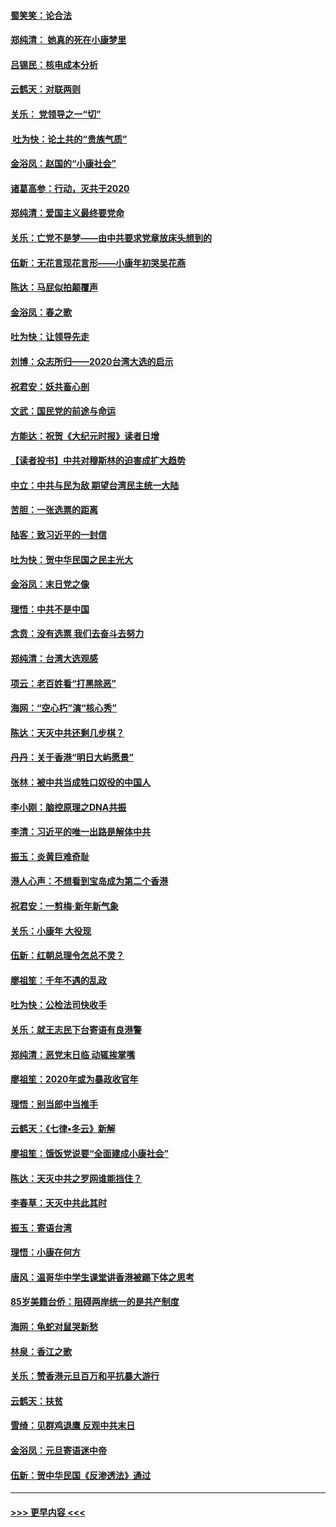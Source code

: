 #### [蜀笑笑：论合法](../pages/nsc993/n11808064.md?t=01210555) 
#### [郑纯清： 她真的死在小康梦里](../pages/nsc993/n11806623.md?t=01210555) 
#### [吕锡民：核电成本分析](../pages/nsc993/n11806284.md?t=01210555) 
#### [云鹤天：对联两则](../pages/nsc993/n11805957.md?t=01210555) 
#### [关乐： 党领导之一“切”](../pages/nsc993/n11804505.md?t=01210555) 
#### [ 吐为快：论土共的“贵族气质”](../pages/nsc993/n11804490.md?t=01210555) 
#### [金浴凤：赵国的“小康社会”](../pages/nsc993/n11804452.md?t=01210555) 
#### [诸葛高参：行动，灭共于2020](../pages/nsc993/n11804120.md?t=01210555) 
#### [郑纯清：爱国主义最终要党命](../pages/nsc993/n11802197.md?t=01210555) 
#### [关乐：亡党不是梦——由中共要求党章放床头想到的](../pages/nsc993/n11802156.md?t=01210555) 
#### [伍新：无花言现花言形——小康年初哭吴花燕](../pages/nsc993/n11800044.md?t=01210555) 
#### [陈达：马屁似拍颠覆声](../pages/nsc993/n11800010.md?t=01210555) 
#### [金浴凤：春之歌](../pages/nsc993/n11797687.md?t=01210555) 
#### [吐为快：让领导先走](../pages/nsc993/n11797512.md?t=01210555) 
#### [刘博：众志所归——2020台湾大选的启示](../pages/nsc993/n11796878.md?t=01210555) 
#### [祝君安：妖共畜心剖](../pages/nsc993/n11794273.md?t=01210555) 
#### [文武：国民党的前途与命运](../pages/nsc993/n11794198.md?t=01210555) 
#### [方能达：祝贺《大纪元时报》读者日增](../pages/nsc993/n11793807.md?t=01210555) 
#### [【读者投书】中共对穆斯林的迫害成扩大趋势](../pages/nsc993/n11791371.md?t=01210555) 
#### [中立：中共与民为敌 期望台湾民主统一大陆](../pages/nsc993/n11790392.md?t=01210555) 
#### [苦胆：一张选票的距离](../pages/nsc993/n11788914.md?t=01210555) 
#### [陆客：致习近平的一封信](../pages/nsc993/n11788867.md?t=01210555) 
#### [吐为快：贺中华民国之民主光大](../pages/nsc993/n11788618.md?t=01210555) 
#### [金浴凤：末日党之像](../pages/nsc993/n11787475.md?t=01210555) 
#### [理悟：中共不是中国](../pages/nsc993/n11787463.md?t=01210555) 
#### [念贲：没有选票  我们去奋斗去努力](../pages/nsc993/n11787398.md?t=01210555) 
#### [郑纯清：台湾大选观感](../pages/nsc993/n11786210.md?t=01210555) 
#### [项云：老百姓看“打黑除恶”](../pages/nsc993/n11785398.md?t=01210555) 
#### [海网：“空心朽”演“核心秀”](../pages/nsc993/n11783874.md?t=01210555) 
#### [陈达：天灭中共还剩几步棋？](../pages/nsc993/n11783719.md?t=01210555) 
#### [丹丹：关于香港“明日大屿愿景”](../pages/nsc993/n11783273.md?t=01210555) 
#### [张林：被中共当成牲口奴役的中国人](../pages/nsc993/n11782397.md?t=01210555) 
#### [李小刚：脑控原理之DNA共振](../pages/nsc993/n11780962.md?t=01210555) 
#### [李清：习近平的唯一出路是解体中共](../pages/nsc993/n11780866.md?t=01210555) 
#### [振玉：炎黄巨难奇耻](../pages/nsc993/n11779632.md?t=01210555) 
#### [港人心声：不想看到宝岛成为第二个香港](../pages/nsc993/n11778817.md?t=01210555) 
#### [祝君安：一剪梅‧新年新气象](../pages/nsc993/n11776340.md?t=01210555) 
#### [关乐：小康年 大役现](../pages/nsc993/n11774213.md?t=01210555) 
#### [伍新：红朝总理令怎总不灵？](../pages/nsc993/n11770813.md?t=01210555) 
#### [廖祖笙：千年不遇的乱政](../pages/nsc993/n11770373.md?t=01210555) 
#### [吐为快：公检法司快收手](../pages/nsc993/n11770359.md?t=01210555) 
#### [关乐：就王志民下台寄语有良港警](../pages/nsc993/n11769903.md?t=01210555) 
#### [郑纯清：恶党末日临 动辄挨掌嘴](../pages/nsc993/n11769356.md?t=01210555) 
#### [廖祖笙：2020年或为暴政收官年](../pages/nsc993/n11768216.md?t=01210555) 
#### [理悟：别当郎中当推手](../pages/nsc993/n11768243.md?t=01210555) 
#### [云鹤天：《七律▪冬云》新解](../pages/nsc993/n11768204.md?t=01210555) 
#### [廖祖笙：饿饭党说要“全面建成小康社会”](../pages/nsc993/n11767482.md?t=01210555) 
#### [陈达：天灭中共之罗网谁能挡住？](../pages/nsc993/n11767465.md?t=01210555) 
#### [李春草：天灭中共此其时](../pages/nsc993/n11767452.md?t=01210555) 
#### [振玉：寄语台湾](../pages/nsc993/n11767432.md?t=01210555) 
#### [理悟：小康在何方](../pages/nsc993/n11767394.md?t=01210555) 
#### [唐风：温哥华中学生课堂讲香港被踢下体之思考](../pages/nsc993/n11766848.md?t=01210555) 
#### [85岁美籍台侨：阻碍两岸统一的是共产制度](../pages/nsc993/n11765043.md?t=01210555) 
#### [海网：龟蛇对鼠哭新愁](../pages/nsc993/n11764895.md?t=01210555) 
#### [林泉：香江之歌](../pages/nsc993/n11764415.md?t=01210555) 
#### [关乐：赞香港元旦百万和平抗暴大游行](../pages/nsc993/n11764382.md?t=01210555) 
#### [云鹤天：扶贫](../pages/nsc993/n11764245.md?t=01210555) 
#### [雪绮：见群鸡退鹰  反观中共末日](../pages/nsc993/n11762112.md?t=01210555) 
#### [金浴凤：元旦寄语迷中帝](../pages/nsc993/n11761788.md?t=01210555) 
#### [伍新：贺中华民国《反渗透法》通过](../pages/nsc993/n11761994.md?t=01210555) 

----
#### [ >>> 更早内容 <<< ](../indexes/nsc993-earlier.md)
